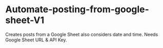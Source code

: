 # Automate-posting-from-google-sheet-V1
Creates posts from a Google Sheet also considers date and time. Needs Google Sheet URL & API Key.
